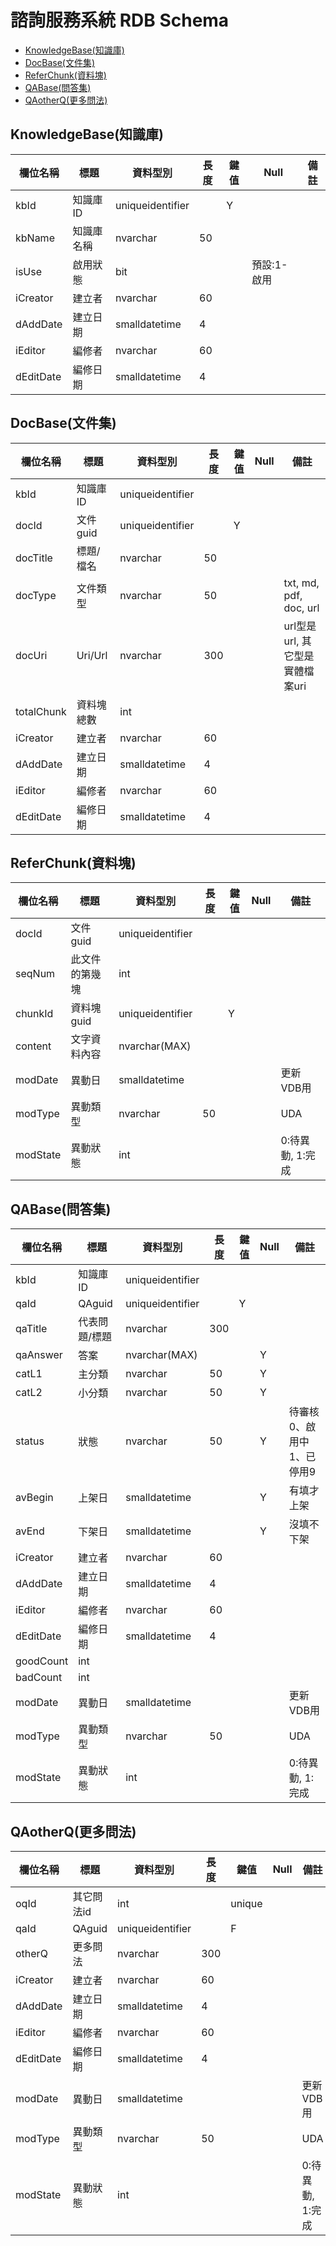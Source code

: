# 諮詢服務系統 RDB Schema

- [KnowledgeBase(知識庫)](##KnowledgeBase(知識庫))
- [DocBase(文件集)](##DocBase(文件集))
- [ReferChunk(資料塊)](##ReferChunk(資料塊))
- [QABase(問答集)](##QABase(問答集))
- [QAotherQ(更多問法)](##QAotherQ(更多問法))

## KnowledgeBase(知識庫)

|欄位名稱|標題|資料型別|長度|鍵值|Null|備註|
|-----|-----|-----|-----|-----|-----|-----|
|kbId|知識庫ID|uniqueidentifier||Y||
|kbName|知識庫名稱|nvarchar|50|||
|isUse|啟用狀態|bit|||預設:1-啟用|
|iCreator|建立者|nvarchar|60|||||
|dAddDate|建立日期|smalldatetime|4||||
|iEditor|編修者|nvarchar|60|||||
|dEditDate|編修日期|smalldatetime|4||||

## DocBase(文件集)

|欄位名稱|標題|資料型別|長度|鍵值|Null|備註|
|-----|-----|-----|-----|-----|-----|-----|
|kbId|知識庫ID|uniqueidentifier||||
|docId|文件guid|uniqueidentifier||Y||
|docTitle|標題/檔名|nvarchar|50|||
|docType|文件類型|nvarchar|50|||txt, md, pdf, doc, url
|docUri|Uri/Url|nvarchar|300|||url型是url, 其它型是 實體檔案uri|
|totalChunk|資料塊總數|int|
|iCreator|建立者|nvarchar|60|||||
|dAddDate|建立日期|smalldatetime|4||||
|iEditor|編修者|nvarchar|60|||||
|dEditDate|編修日期|smalldatetime|4||||


## ReferChunk(資料塊)

|欄位名稱|標題|資料型別|長度|鍵值|Null|備註|
|-----|-----|-----|-----|-----|-----|-----|
|docId|文件guid|uniqueidentifier||||
|seqNum|此文件的第幾塊|int|
|chunkId|資料塊guid|uniqueidentifier||Y||
|content|文字資料內容|nvarchar(MAX)|
|modDate|異動日|smalldatetime||||更新VDB用|
|modType|異動類型|nvarchar|50|||UDA|
|modState|異動狀態|int||||0:待異動, 1:完成|

## QABase(問答集)

|欄位名稱|標題|資料型別|長度|鍵值|Null|備註|
|-----|-----|-----|-----|-----|-----|-----|
|kbId|知識庫ID|uniqueidentifier||||
|qaId|QAguid|uniqueidentifier||Y||
|qaTitle|代表問題/標題|nvarchar|300|||
|qaAnswer|答案|nvarchar(MAX)|||Y|
|catL1|主分類|nvarchar|50||Y|
|catL2|小分類|nvarchar|50||Y|
|status|狀態|nvarchar|50||Y|待審核0、啟用中1、已停用9|
|avBegin|上架日|smalldatetime|||Y|有填才上架|
|avEnd|下架日|smalldatetime|||Y|沒填不下架|
|iCreator|建立者|nvarchar|60|||||
|dAddDate|建立日期|smalldatetime|4||||
|iEditor|編修者|nvarchar|60|||||
|dEditDate|編修日期|smalldatetime|4||||
|goodCount|int|
|badCount|int|
|modDate|異動日|smalldatetime||||更新VDB用|
|modType|異動類型|nvarchar|50|||UDA|
|modState|異動狀態|int||||0:待異動, 1:完成|

## QAotherQ(更多問法)

|欄位名稱|標題|資料型別|長度|鍵值|Null|備註|
|-----|-----|-----|-----|-----|-----|-----|
|oqId|其它問法id|int||unique|||
|qaId|QAguid|uniqueidentifier||F||
|otherQ|更多問法|nvarchar|300|||
|iCreator|建立者|nvarchar|60|||||
|dAddDate|建立日期|smalldatetime|4||||
|iEditor|編修者|nvarchar|60|||||
|dEditDate|編修日期|smalldatetime|4||||
|modDate|異動日|smalldatetime||||更新VDB用|
|modType|異動類型|nvarchar|50|||UDA|
|modState|異動狀態|int||||0:待異動, 1:完成|